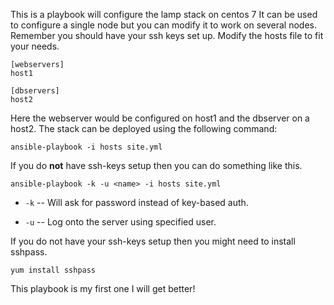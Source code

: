 This is a playbook will configure the lamp stack on centos 7
It can be used to configure a single node but you can modify it to work on
several nodes.
Remember you should have your ssh keys set up.
Modify the hosts file to fit your needs.
```
[webservers]
host1

[dbservers]
host2
```

Here the webserver would be configured on host1 and the dbserver on a
host2. The stack can be deployed using the following command:

```ansible-playbook -i hosts site.yml```

If you do __not__ have ssh-keys setup then you can do something like this.

```ansible-playbook -k -u <name> -i hosts site.yml```

- ```-k``` -- Will ask for password instead of key-based auth.

- ```-u``` -- Log onto the server using specified user.

If you do not have your ssh-keys setup then you might need to install
sshpass.

```
yum install sshpass
```

This playbook is my first one I will get better!
